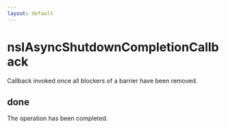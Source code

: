 ```yaml
---
layout: default
---
```


# nsIAsyncShutdownCompletionCallback #

Callback invoked once all blockers of a barrier have been removed.


## done ##

The operation has been completed.

